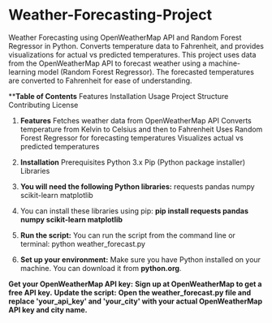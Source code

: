 # Weather-Forecasting-Project
Weather Forecasting using OpenWeatherMap API and Random Forest Regressor in Python. Converts temperature data to Fahrenheit, and provides visualizations for actual vs predicted temperatures.
This project uses data from the OpenWeatherMap API to forecast weather using a machine-learning model (Random Forest Regressor). The forecasted temperatures are converted to Fahrenheit for ease of understanding.

****Table of Contents**
Features
Installation
Usage
Project Structure
Contributing
License

1) **Features**
Fetches weather data from OpenWeatherMap API
Converts temperature from Kelvin to Celsius and then to Fahrenheit
Uses Random Forest Regressor for forecasting temperatures
Visualizes actual vs predicted temperatures

2) **Installation**
Prerequisites
Python 3.x
Pip (Python package installer)
Libraries

3) **You will need the following Python libraries:**
requests
pandas
numpy
scikit-learn
matplotlib

4) You can install these libraries using pip: **pip install requests pandas numpy scikit-learn matplotlib**

5) **Run the script:**
You can run the script from the command line or terminal: python weather_forecast.py


6) **Set up your environment:**
Make sure you have Python installed on your machine. You can download it from **python.org**.

**Get your OpenWeatherMap API key:**
**Sign up at OpenWeatherMap to get a free API key.**
**Update the script:**
**Open the weather_forecast.py file and replace 'your_api_key' and 'your_city' with your actual OpenWeatherMap API key and city name.**
